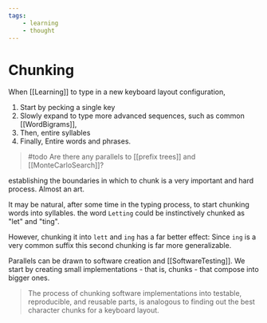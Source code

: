 ```yaml
---
tags: 
    - learning
    - thought
---
```


# Chunking

When [[Learning]] to type in a new keyboard layout configuration,

1. Start by pecking a single key
2. Slowly expand to type more advanced sequences, such as common [[WordBigrams]],
3. Then, entire syllables
4. Finally, Entire words and phrases.

> #todo Are there any parallels to [[prefix trees]] and [[MonteCarloSearch]]?

establishing the boundaries in which to chunk is a very important and hard process. Almost an art.

It may be natural, after some time in the typing process, to start chunking words into syllables. the word `Letting` could be instinctively chunked as "let" and "ting".

However, chunking it into `lett` and `ing` has a far better effect:
Since `ing` is a very common suffix this second chunking is far more generalizable.

Parallels can be drawn to software creation and [[SoftwareTesting]]. We start by creating small implementations - that is, chunks - that compose into bigger ones.

> The process of chunking software implementations into testable, reproducible, and reusable parts, is analogous to finding out the best character chunks for a keyboard layout.

